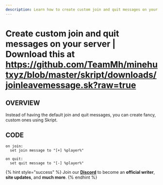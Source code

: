 ```yaml
---
description: Learn how to create custom join and quit messages on your server.
---
```


# Create custom join and quit messages on your server | Download this at https://github.com/TeamMh/minehutxyz/blob/master/skript/downloads/joinleavemessage.sk?raw=true

## OVERVIEW

Instead of having the default join and quit messages, you can create fancy, custom ones using Skript.

## CODE

```
on join:
  set join message to "[+] %player%"
  
on quit:
  set quit message to "[-] %player%"
  ```

{% hint style="success" %}
Join our **[Discord](https://discord.gg/TYhH5bK)** to become an **official writer**, **site updates**, and **much more**.
{% endhint %}
